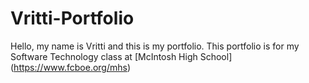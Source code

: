 # Vritti-Portfolio
 Hello, my name is Vritti and this is my portfolio. This portfolio is for my Software Technology class at [McIntosh High School] (https://www.fcboe.org/mhs)
 
 
